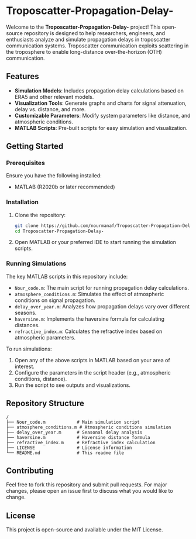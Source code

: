 # Troposcatter-Propagation-Delay-

Welcome to the **Troposcatter-Propagation-Delay-** project! This open-source repository is designed to help researchers, engineers, and enthusiasts analyze and simulate propagation delays in troposcatter communication systems. Troposcatter communication exploits scattering in the troposphere to enable long-distance over-the-horizon (OTH) communication.

## Features

- **Simulation Models**: Includes propagation delay calculations based on ERA5 and other relevant models.
- **Visualization Tools**: Generate graphs and charts for signal attenuation, delay vs. distance, and more.
- **Customizable Parameters**: Modify system parameters like distance, and atmospheric conditions.
- **MATLAB Scripts**: Pre-built scripts for easy simulation and visualization.

## Getting Started

### Prerequisites

Ensure you have the following installed:

- MATLAB (R2020b or later recommended)

### Installation

1. Clone the repository:
   ```bash
   git clone https://github.com/nourmanaf/Troposcatter-Propagation-Delay-.git
   cd Troposcatter-Propagation-Delay-
   ```

2. Open MATLAB or your preferred IDE to start running the simulation scripts.

### Running Simulations

The key MATLAB scripts in this repository include:

- `Nour_code.m`: The main script for running propagation delay calculations.
- `atmosphere_conditions.m`: Simulates the effect of atmospheric conditions on signal propagation.
- `delay_over_year.m`: Analyzes how propagation delays vary over different seasons.
- `haversine.m`: Implements the haversine formula for calculating distances.
- `refractive_index.m`: Calculates the refractive index based on atmospheric parameters.

To run simulations:

1. Open any of the above scripts in MATLAB based on your area of interest.
2. Configure the parameters in the script header (e.g., atmospheric conditions, distance).
3. Run the script to see outputs and visualizations.

## Repository Structure

```plaintext
/
├── Nour_code.m            # Main simulation script
├── atmosphere_conditions.m # Atmospheric conditions simulation
├── delay_over_year.m      # Seasonal delay analysis
├── haversine.m            # Haversine distance formula
├── refractive_index.m     # Refractive index calculation
├── LICENSE                # License information
└── README.md              # This readme file
```
## Contributing
Feel free to fork this repository and submit pull requests. For major changes, please open an issue first to discuss what you would like to change.

## License

This project is open-source and available under the MIT License.

